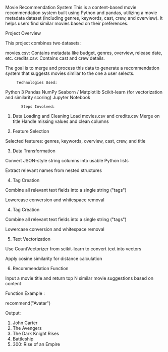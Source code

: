 Movie Recommendation System
This is a content-based movie recommendation 
system built using Python and pandas, 
utilizing a movie metadata dataset 
(including genres, keywords, cast, crew, 
and overview). It helps users find similar movies 
based on their preferences.


           
Project Overview

This project combines two datasets:

movies.csv: Contains metadata like budget, genres, overview, release date, etc.
credits.csv: Contains cast and crew details.

The goal is to merge and process this data 
to generate a recommendation system that suggests 
movies similar to the one a user selects.

         Technologies Used:

Python 3
Pandas
NumPy
Seaborn / Matplotlib
Scikit-learn (for vectorization and similarity scoring)
Jupyter Notebook

           Steps Involved:
1. Data Loading and Cleaning
Load movies.csv and credits.csv
Merge on title
Handle missing values and clean columns

2. Feature Selection

Selected features: genres, keywords, overview, 
cast, crew, and title

3. Data Transformation

Convert JSON-style string columns into usable 
Python lists

Extract relevant names from nested structures

4. Tag Creation

Combine all relevant text fields into a single
string ("tags")

Lowercase conversion and whitespace removal

4. Tag Creation

Combine all relevant text fields into a single string ("tags")

Lowercase conversion and whitespace removal

5. Text Vectorization

Use CountVectorizer from scikit-learn to convert 
text into vectors

Apply cosine similarity for distance calculation

6. Recommendation Function

Input a movie title and return top N similar movie 
suggestions based on content

Function Example :

recommend("Avatar")

Output:

1. John Carter  
2. The Avengers  
3. The Dark Knight Rises  
4. Battleship  
5. 300: Rise of an Empire


